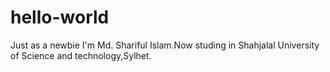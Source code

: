 # hello-world
Just as a newbie
I'm Md. Shariful Islam.Now studing in Shahjalal University of Science and technology,Sylhet.
